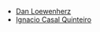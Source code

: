 * [Dan Loewenherz](mailto:dan@lionheartsw.com)
* [Ignacio Casal Quinteiro](https://github.com/nacho)
